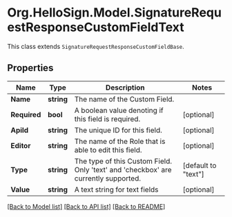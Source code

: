 # Org.HelloSign.Model.SignatureRequestResponseCustomFieldText
This class extends `SignatureRequestResponseCustomFieldBase`.

## Properties

Name | Type | Description | Notes
------------ | ------------- | ------------- | -------------
**Name** | **string** |  The name of the Custom Field.  | 
**Required** | **bool** |  A boolean value denoting if this field is required.  | [optional] 
**ApiId** | **string** |  The unique ID for this field.  | [optional] 
**Editor** | **string** |  The name of the Role that is able to edit this field.  | [optional] 
**Type** | **string** |  The type of this Custom Field. Only &#39;text&#39; and &#39;checkbox&#39; are currently supported.  | [default to "text"]
**Value** | **string** |  A text string for text fields  | [optional] 

[[Back to Model list]](../README.md#documentation-for-models) [[Back to API list]](../README.md#documentation-for-api-endpoints) [[Back to README]](../README.md)

